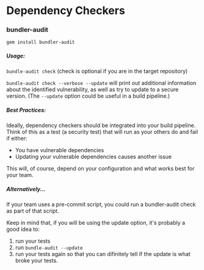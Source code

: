 # Dependency Checkers

### bundler-audit
`gem install bundler-audit`  

##### Usage:  
`bundle-audit check` (check is optional if you are in the target repository)  
  
`bundle-audit check --verbose --update` will print out additional information about the identified vulnerability, as well as try to update to a secure version. (The `--update` option could be useful in a build pipeline.)

##### Best Practices:
Ideally, dependency checkers should be integrated into your build pipeline. Think of this as a test (a security test) that will run as your others do and fail if either:  

* You have vulnerable dependencies
* Updating your vulnerable dependencies causes another issue

This will, of course, depend on your configuration and what works best for your team.

##### Alternatively...
If your team uses a pre-commit script, you could run a bundler-audit check as part of that script.  

Keep in mind that, if you will be using the update option, it's probably a good idea to:  
1) run your tests  
2) run `bundle-audit --update`  
3) run your tests again so that you can difinitely tell if the update is what broke your tests. 
